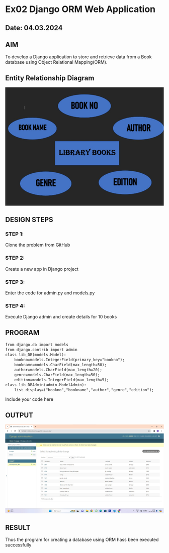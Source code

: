 # Ex02 Django ORM Web Application
## Date: 04.03.2024

## AIM
To develop a Django application to store and retrieve data from a Book database using Object Relational Mapping(ORM).

## Entity Relationship Diagram

![alt text](<book web-1.jpg>)

## DESIGN STEPS

### STEP 1:
Clone the problem from GitHub

### STEP 2:
Create a new app in Django project

### STEP 3:
Enter the code for admin.py and models.py

### STEP 4:
Execute Django admin and create details for 10 books

## PROGRAM
```
from django.db import models
from django.contrib import admin
class lib_DB(models.Model):
    bookno=models.IntegerField(primary_key="bookno"); 
    bookname=models.CharField(max_length=50);
    author=models.CharField(max_length=20);
    genre=models.CharField(max_length=50);
    edition=models.IntegerField(max_length=5);
class lib_DBAdmin(admin.ModelAdmin):
    list_display=("bookno","bookname","author","genre","edition");
```

Include your code here

## OUTPUT

![alt text](<web 2nd exp db.jpg>)


## RESULT
Thus the program for creating a database using ORM hass been executed successfully
